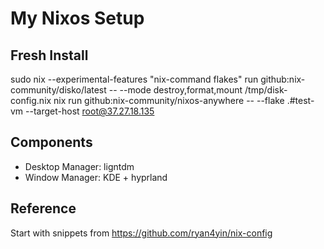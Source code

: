 # My Nixos Setup

## Fresh Install

sudo nix --experimental-features "nix-command flakes" run github:nix-community/disko/latest -- --mode destroy,format,mount /tmp/disk-config.nix
nix run github:nix-community/nixos-anywhere -- --flake .#test-vm --target-host root@37.27.18.135

## Components

+ Desktop Manager: ligntdm
+ Window Manager: KDE + hyprland

## Reference

Start with snippets from https://github.com/ryan4yin/nix-config

